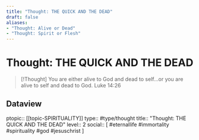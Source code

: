 ```yaml
---
title: "Thought: THE QUICK AND THE DEAD"
draft: false
aliases:
- "Thought: Alive or Dead"
- "Thought: Spirit or Flesh"
---
```

# Thought: THE QUICK AND THE DEAD
> [!Thought]
> You are either alive to God and dead to self…or you are alive to self and dead to God.
> Luke 14:26

## Dataview
ptopic:: [[topic-SPIRITUALITY]]
type:: #type/thought
title:: "Thought: THE QUICK AND THE DEAD"
level:: 2
social:: [ #eternallife #immortality #spirituality #god #jesuschrist ]
